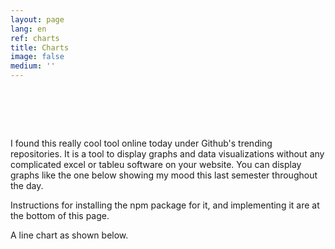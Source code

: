 ```yaml
---
layout: page
lang: en
ref: charts
title: Charts
image: false
medium: ''
---
```


<pre>
<script src="https://unpkg.com/frappe-charts@0.0.3/dist/frappe-charts.min.iife.js"></script>
<div id="chart"></div>
<script type="text/javascript">
  data = {
    labels: ["12am-3am", "3am-6am", "6am-9am", "9am-12pm",
      "12pm-3pm", "3pm-6pm", "6pm-9pm", "9pm-12am"],

    datasets: [
      {
        title: "Creativity", color: "light-blue",
        values: [100, 100, 100, 80, 10, 10, 10, 10]
      },
      {
        title: "Hunger", color: "violet",
        values: [100, 100, 100, 100, 100, 100, 100, 100]
      },
      {
        title: "Sleepiness", color: "blue",
        values: [100, 80, 50, -10, -50, -30, -10, 10]
      }
    ]
  };

  chart = new Chart({
    parent: "#chart", // or a DOM element
    title: "How I feel throughout the day",
    data: data,
    type: 'bar', // or 'line', 'scatter', 'pie', 'percentage'
    height: 250
  });
</script>
</pre>

I found this really cool tool online today under Github's trending repositories. It is a tool to display graphs and data visualizations without any complicated excel or tableu software on your website. You can display graphs like the one below showing my mood this last semester throughout the day.

Instructions for installing the npm package for it, and implementing it are at the bottom of this page.

<script async src="//jsfiddle.net/tanakachingonzo/emf2xLwc/embed/js,html,result/"></script>


A line chart as shown below.

<pre>
<script src="https://unpkg.com/frappe-charts@0.0.3/dist/frappe-charts.min.iife.js"></script>
<div id="chart1"></div>
<script type="text/javascript">
  data = {
    labels: ["12am-3am", "3am-6am", "6am-9am", "9am-12pm",
      "12pm-3pm", "3pm-6pm", "6pm-9pm", "9pm-12am"],

    datasets: [
      {
        title: "Creativity", color: "light-blue",
        values: [100, 100, 100, 80, 10, 10, 10, 10]
      },
      {
        title: "Hunger", color: "violet",
        values: [100, 100, 100, 100, 100, 100, 100, 100]
      },
      {
        title: "Sleepiness", color: "blue",
        values: [100, 80, 50, -10, -50, -30, -10, 10]
      }
    ]
  };

  chart = new Chart({
    parent: "#chart1", // or a DOM element
    title: "How I feel throughout the day",
    data: data,
    type: 'line', // or 'line', 'scatter', 'pie', 'percentage'
    height: 250
  });
</script>
</pre>